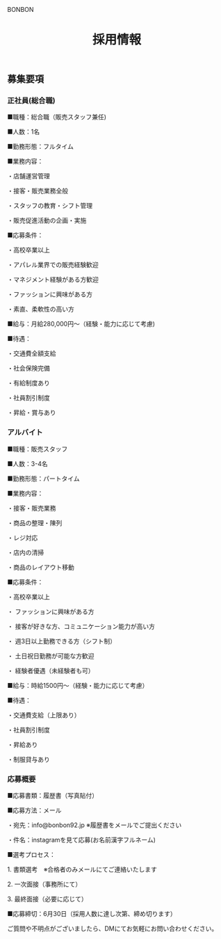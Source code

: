 
<html lang="ja">
<head>
    <meta charset="UTF-8">
    <meta name="viewport" content="width=device-width, initial-scale=1.0">
    BONBON
    <link rel="stylesheet" href="styles.css">
</head>
<body>
    <header>
        <h1>採用情報</h1>
    </header>
    <main>
        <section id="job-listings">
            <h2>募集要項</h2>
            <article class="job">
                <h3>正社員(総合職)</h3>
                <p>■職種：総合職（販売スタッフ兼任)</p>
                <p>■人数：1名</p>
                <p>■勤務形態：フルタイム</p>
                <p>■業務内容：</p>
                    <p>・店舗運営管理</p>
                    <p>・接客・販売業務全般</p>
                    <p>・スタッフの教育・シフト管理</p>
                    <p>・販売促進活動の企画・実施</p>
                <p>■応募条件：
                   <p>・高校卒業以上</p>
                   <p>・アパレル業界での販売経験歓迎</p>
                   <p>・マネジメント経験がある方歓迎</p>
                   <p>・ファッションに興味がある方</p>
                   <p>・素直、柔軟性の高い方</p>
                <p>■給与：月給280,000円～（経験・能力に応じて考慮)</p>
                <p>■待遇：</p>
                   <p>・交通費全額支給</p>
                   <p>・社会保険完備</p>
                   <p>・有給制度あり</p>
                   <p>・社員割引制度</p>
                   <p>・昇給・賞与あり</p>  
</article>
            <article class="job">
                <h3>アルバイト</h3>
                <p>■職種：販売スタッフ</p>
                <p>■人数：3-4名</p>
                <p>■勤務形態：パートタイム</p>
                <p>■業務内容：</p>
                   <p>・接客・販売業務</p>
                   <p>・商品の整理・陳列</p>
                   <p>・レジ対応</p>
                   <p>・店内の清掃</p>
                   <p>・商品のレイアウト移動</p>
                <p>■応募条件：</p>
                   <p>・高校卒業以上</p>
                   <p>・ ファッションに興味がある方</p>
                   <p>・ 接客が好きな方、コミュニケーション能力が高い方</p>
                   <p>・ 週3日以上勤務できる方（シフト制）</p>
                   <p>・ 土日祝日勤務が可能な方歓迎</p>
                   <p>・ 経験者優遇（未経験者も可）</p>
                <p>■給与：時給1500円～（経験・能力に応じて考慮）</p>
                <p>■待遇：</p>
                   <p>・交通費支給（上限あり）</p>
                   <p>・社員割引制度</p>
                   <p>・昇給あり</p>
                   <p>・制服貸与あり</p>
</article>
            <article class="job">
                <h3>応募概要</h3>
                <p>■応募書類：履歴書（写真貼付）</p>
                <p>■応募方法：メール</p>
                   <p>・宛先：info@bonbon92.jp ※履歴書をメールでご提出ください</p>
                   <p>・件名：instagramを見て応募(お名前漢字フルネーム)</p>
                <p>■選考プロセス：</p>
                   <p>1. 書類選考　※合格者のみメールにてご連絡いたします</p>
                   <p>2. 一次面接（事務所にて）</p>
                   <p>3. 最終面接（必要に応じて）</p>
                <p>■応募締切：6月30日（採用人数に達し次第、締め切ります）</p>
                <p>ご質問や不明点がございましたら、DMにてお気軽にお問い合わせください。</p>
